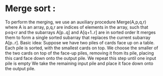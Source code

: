 # Merge sort :
To perform the merging, we use an auxiliary procedure Merge(A,p,q,r) where
A is an array, p,q,r are indices of elements in the array, 
such that p≤q<r and the subarrays A[p..q] and A[q+1..r] are in sorted order
It merges them to form a single sorted subarray that replaces the current subarray A[p..r].
Basic idea: Suppose we have two piles of cards face up on a table. Each pile is sorted, with the smallest cards on top.
We choose the smaller of the two cards on top of the face-up piles, removing it from its pile, placing this card face down onto the output pile. 
We repeat this step until one input pile is empty
We take the remaining input pile and place it face down onto the output pile.

